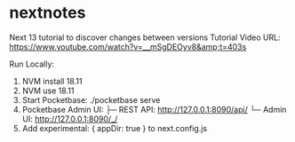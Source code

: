 # nextnotes
Next 13 tutorial to discover changes between versions
Tutorial Video URL: https://www.youtube.com/watch?v=__mSgDEOyv8&amp;t=403s

Run Locally:
1) NVM install 18.11
2) NVM use 18.11
3) Start Pocketbase: ./pocketbase serve
4) Pocketbase Admin UI: ├─ REST API: http://127.0.0.1:8090/api/
└─ Admin UI: http://127.0.0.1:8090/_/
5) Add experimental: { appDir: true } to next.config.js
